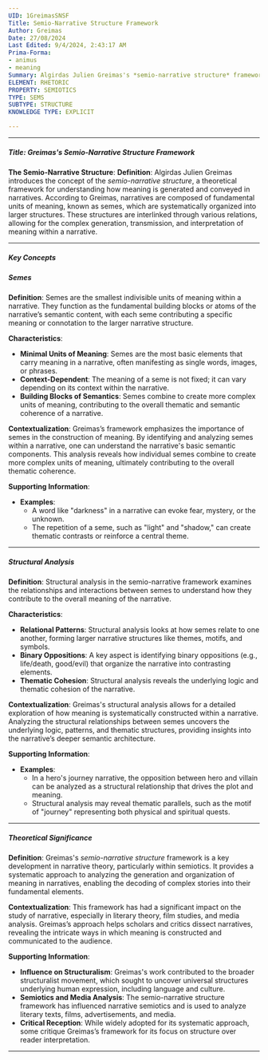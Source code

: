 ```yaml
---
UID: 1GreimasSNSF
Title: Semio-Narrative Structure Framework
Author: Greimas
Date: 27/08/2024
Last Edited: 9/4/2024, 2:43:17 AM
Prima-Forma:
- animus
- meaning
Summary: Algirdas Julien Greimas's *semio-narrative structure* framework explains how meaning is generated through semes, the smallest units of meaning, which form complex structures in narratives. His structural analysis examines relationships between semes, revealing the underlying logic and thematic cohesion, with significant influence on narrative theory, semiotics, and media studies.
ELEMENT: RHETORIC
PROPERTY: SEMIOTICS
TYPE: SEMS
SUBTYPE: STRUCTURE
KNOWLEDGE TYPE: EXPLICIT

---
```


---


##### Title: **Greimas's Semio-Narrative Structure Framework**

**The Semio-Narrative Structure**:
   **Definition**: Algirdas Julien Greimas introduces the concept of the *semio-narrative structure*, a theoretical framework for understanding how meaning is generated and conveyed in narratives. According to Greimas, narratives are composed of fundamental units of meaning, known as semes, which are systematically organized into larger structures. These structures are interlinked through various relations, allowing for the complex generation, transmission, and interpretation of meaning within a narrative.

---

##### Key Concepts

##### Semes

**Definition**:
   Semes are the smallest indivisible units of meaning within a narrative. They function as the fundamental building blocks or atoms of the narrative’s semantic content, with each seme contributing a specific meaning or connotation to the larger narrative structure.

**Characteristics**:
   - **Minimal Units of Meaning**: Semes are the most basic elements that carry meaning in a narrative, often manifesting as single words, images, or phrases.
   - **Context-Dependent**: The meaning of a seme is not fixed; it can vary depending on its context within the narrative.
   - **Building Blocks of Semantics**: Semes combine to create more complex units of meaning, contributing to the overall thematic and semantic coherence of a narrative.

**Contextualization**:
   Greimas’s framework emphasizes the importance of semes in the construction of meaning. By identifying and analyzing semes within a narrative, one can understand the narrative's basic semantic components. This analysis reveals how individual semes combine to create more complex units of meaning, ultimately contributing to the overall thematic coherence.

**Supporting Information**:
   - **Examples**:
     - A word like "darkness" in a narrative can evoke fear, mystery, or the unknown.
     - The repetition of a seme, such as "light" and "shadow," can create thematic contrasts or reinforce a central theme.

---

##### Structural Analysis

**Definition**:
   Structural analysis in the semio-narrative framework examines the relationships and interactions between semes to understand how they contribute to the overall meaning of the narrative.

**Characteristics**:
   - **Relational Patterns**: Structural analysis looks at how semes relate to one another, forming larger narrative structures like themes, motifs, and symbols.
   - **Binary Oppositions**: A key aspect is identifying binary oppositions (e.g., life/death, good/evil) that organize the narrative into contrasting elements.
   - **Thematic Cohesion**: Structural analysis reveals the underlying logic and thematic cohesion of the narrative.

**Contextualization**:
   Greimas's structural analysis allows for a detailed exploration of how meaning is systematically constructed within a narrative. Analyzing the structural relationships between semes uncovers the underlying logic, patterns, and thematic structures, providing insights into the narrative’s deeper semantic architecture.

**Supporting Information**:
   - **Examples**:
     - In a hero's journey narrative, the opposition between hero and villain can be analyzed as a structural relationship that drives the plot and meaning.
     - Structural analysis may reveal thematic parallels, such as the motif of "journey" representing both physical and spiritual quests.

---

##### Theoretical Significance

**Definition**:
   Greimas's *semio-narrative structure* framework is a key development in narrative theory, particularly within semiotics. It provides a systematic approach to analyzing the generation and organization of meaning in narratives, enabling the decoding of complex stories into their fundamental elements.

**Contextualization**:
   This framework has had a significant impact on the study of narrative, especially in literary theory, film studies, and media analysis. Greimas’s approach helps scholars and critics dissect narratives, revealing the intricate ways in which meaning is constructed and communicated to the audience.

**Supporting Information**:
   - **Influence on Structuralism**: Greimas's work contributed to the broader structuralist movement, which sought to uncover universal structures underlying human expression, including language and culture.
   - **Semiotics and Media Analysis**: The semio-narrative structure framework has influenced narrative semiotics and is used to analyze literary texts, films, advertisements, and media.
   - **Critical Reception**: While widely adopted for its systematic approach, some critique Greimas’s framework for its focus on structure over reader interpretation.

---
